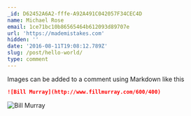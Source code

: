 ```yaml
---
_id: D62452A6A2-fffe-A92A491C042057F34CEC4D
name: Michael Rose
email: 1ce71bc10b86565464b612093d89707e
url: 'https://mademistakes.com'
hidden: ''
date: '2016-08-11T19:08:12.789Z'
slug: /post/hello-world/
type: comment
---
```


Images can be added to a comment using Markdown like this

```markdown
![Bill Murray](http://www.fillmurray.com/600/400)
```

![Bill Murray](http://www.fillmurray.com/600/400)

